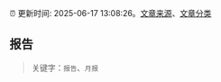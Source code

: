 :alarm_clock: 更新时间: 2025-06-17 13:08:26。[文章来源](/README.md)、[文章分类](/TAGS.md)

## 报告


> 关键字：`报告`、`月报`



